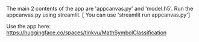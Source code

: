 The main 2 contents of the app are 'appcanvas.py' and 'model.h5'. 
Run the appcanvas.py using streamlit.
[ You can use 'streamlit run appcanvas.py']

Use the app here: https://huggingface.co/spaces/tinkvu/MathSymbolClassification
